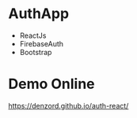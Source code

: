 # AuthApp
- ReactJs
- FirebaseAuth
- Bootstrap

# Demo Online 
  https://denzord.github.io/auth-react/
